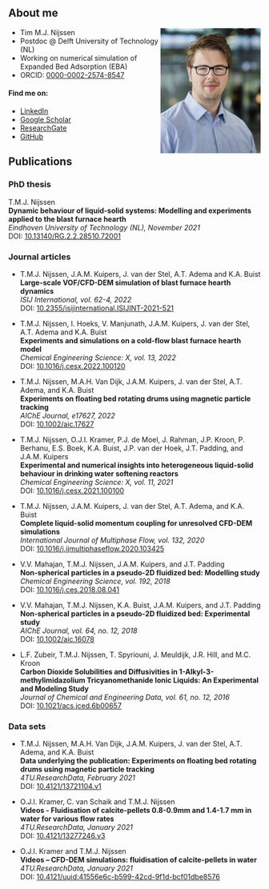 ## About me  
<img src="https://github.com/tmjnijssen/tmjnijssen/blob/main/photo_tmjnijssen.jpg?raw=true" align="right" alt="photo" width="200"/>

- Tim M.J. Nijssen
- Postdoc @ Delft University of Technology (NL)
- Working on numerical simulation of Expanded Bed Adsorption (EBA)
- ORCID: [0000-0002-2574-8547](https://orcid.org/0000-0002-2574-8547)

#### Find me on:
- [LinkedIn](https://www.linkedin.com/in/tim-nijssen-5a0b87b0/)
- [Google Scholar](https://scholar.google.nl/citations?user=tQ2VAJoAAAAJ&hl=nl&oi=ao)
- [ResearchGate](https://www.researchgate.net/profile/Tim-Nijssen)
- [GitHub](https://github.com/tmjnijssen)

## Publications
### PhD thesis
T.M.J. Nijssen  
**Dynamic behaviour of liquid-solid systems: Modelling and experiments applied to the blast furnace hearth**  
*Eindhoven University of Technology (NL), November 2021*  
DOI: [10.13140/RG.2.2.28510.72001](https://doi.org/10.13140/RG.2.2.28510.72001)

### Journal articles
- T.M.J. Nijssen, J.A.M. Kuipers, J. van der Stel, A.T. Adema and K.A. Buist  
**Large-scale VOF/CFD-DEM simulation of blast furnace hearth dynamics**  
*ISIJ International, vol. 62-4, 2022*  
DOI: [10.2355/isijinternational.ISIJINT-2021-521](https://doi.org/10.2355/isijinternational.ISIJINT-2021-521)

- T.M.J. Nijssen, I. Hoeks, V. Manjunath, J.A.M. Kuipers, J. van der Stel, A.T. Adema and K.A. Buist  
**Experiments and simulations on a cold-flow blast furnace hearth model**  
*Chemical Engineering Science: X, vol. 13, 2022*  
DOI: [10.1016/j.cesx.2022.100120](https://doi.org/10.1016/j.cesx.2022.100120)

- T.M.J. Nijssen, M.A.H. Van Dijk, J.A.M. Kuipers, J. van der Stel, A.T. Adema, and K.A. Buist  
**Experiments on floating bed rotating drums using magnetic particle tracking**  
*AIChE Journal, e17627, 2022*  
DOI: [10.1002/aic.17627](https://doi.org/10.1002/aic.17627)

- T.M.J. Nijssen, O.J.I. Kramer, P.J. de Moel, J. Rahman, J.P. Kroon, P. Berhanu, E.S. Boek, K.A. Buist, J.P. van der Hoek, J.T. Padding, and J.A.M. Kuipers  
**Experimental and numerical insights into heterogeneous liquid-solid behaviour in drinking water softening reactors**  
*Chemical Engineering Science: X, vol. 11, 2021*  
DOI: [10.1016/j.cesx.2021.100100](https://doi.org/10.1016/j.cesx.2021.100100)

- T.M.J. Nijssen, J.A.M. Kuipers, J. van der Stel, A.T. Adema, and K.A. Buist  
**Complete liquid-solid momentum coupling for unresolved CFD-DEM simulations**  
*International Journal of Multiphase Flow, vol. 132, 2020*  
DOI: [10.1016/j.ijmultiphaseflow.2020.103425](https://doi.org/10.1016/j.ijmultiphaseflow.2020.103425)

- V.V. Mahajan, T.M.J. Nijssen, J.A.M. Kuipers, and J.T. Padding  
**Non-spherical particles in a pseudo-2D fluidized bed: Modelling study**  
*Chemical Engineering Science, vol. 192, 2018*  
DOI: [10.1016/j.ces.2018.08.041](https://doi.org/10.1016/j.ces.2018.08.041)

- V.V. Mahajan, T.M.J. Nijssen, K.A. Buist, J.A.M. Kuipers, and J.T. Padding  
**Non-spherical particles in a pseudo-2D fluidized bed: Experimental study**  
*AIChE Journal, vol. 64, no. 12, 2018*  
DOI: [10.1002/aic.16078](https://doi.org/10.1002/aic.16078)

- L.F. Zubeir, T.M.J. Nijssen, T. Spyriouni, J. Meuldijk, J.R. Hill, and M.C. Kroon  
**Carbon Dioxide Solubilities and Diffusivities in 1-Alkyl-3-methylimidazolium Tricyanomethanide Ionic Liquids: An Experimental and Modeling Study**  
*Journal of Chemical and Engineering Data, vol. 61, no. 12, 2016*  
DOI: [10.1021/acs.jced.6b00657](https://doi.org/10.1021/acs.jced.6b00657)

### Data sets
- T.M.J. Nijssen, M.A.H. Van Dijk, J.A.M. Kuipers, J. van der Stel, A.T. Adema, and K.A. Buist  
**Data underlying the publication: Experiments on floating bed rotating drums using magnetic particle tracking**  
*4TU.ResearchData, February 2021*  
DOI: [10.4121/13721104.v1](https://doi.org/10.4121/13721104.v1)

- O.J.I. Kramer, C. van Schaik and T.M.J. Nijssen  
**Videos - Fluidisation of calcite-pellets 0.8-0.9mm and 1.4-1.7 mm in water for various flow rates**  
*4TU.ResearchData, January 2021*  
DOI: [10.4121/13277246.v3](https://doi.org/10.4121/13277246.v3)

-  O.J.I. Kramer and T.M.J. Nijssen  
**Videos – CFD-DEM simulations: fluidisation of calcite-pellets in water**  
*4TU.ResearchData, January 2021*  
DOI: [10.4121/uuid:41556e6c-b599-42cd-9f1d-bcf01dbe8576](https://doi.org/10.4121/uuid:41556e6c-b599-42cd-9f1d-bcf01dbe8576)
